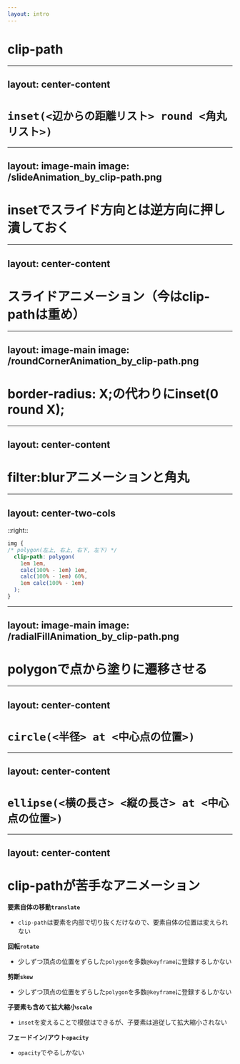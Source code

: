 ```yaml
---
layout: intro
---
```


# clip-path

<!--
最後に、clip-pathによるアニメーション実装の考え方を簡単に紹介したいと思います。

clip-pathは、指定した図形の範囲内しか見えないように、ペイント範囲を切り抜くプロパティです。
-->

---
layout: center-content
---

# `inset(<辺からの距離リスト> round <角丸リスト>)`

<ClipPathInset />

<!--
insetでは、ボックスの端からの距離を指定することで、四角形に切り抜くことができます。

距離の指定方法はpaddingやmarginと同様です。
-->

---
layout: image-main
image: /slideAnimation_by_clip-path.png
---

# insetでスライド方向とは逆方向に押し潰しておく

<!--
例えば、ボックス全体が見えなくなるように、100%のinsetを指定しておいて、inset(0)まで遷移させると、スライドアニメーションを実現することができます。
-->

---
layout: center-content
---

# スライドアニメーション（今はclip-pathは重め）

<CompareAnimation :data="[
  { condition: 'width', layout: 3272, paint: 10563, composite: 3306 }, 
  { condition: 'clip-path', layout: 0, paint: 12127, composite: 2579, highlight: ['paint'] },
  { condition: 'background-position', layout: 0, paint: 5601, composite: 1768 },
  { condition: 'transform', layout: 0, paint: 0, composite: 1251 }
]" />

<!--
とはいえ、現状、clip-pathはPaint処理が重めなので、今後に期待ですね。
-->

---
layout: image-main
image: /roundCornerAnimation_by_clip-path.png
---

# border-radius: X;の代わりにinset(0 round X);

<!--
また、insetでは、border-radiusと同様の記法で、roundキーワードの後に角を丸くする指定を加えることもできます。
-->

---
layout: center-content
---

# filter:blurアニメーションと角丸

<CompareAnimation :data="[
  { condition: 'blur(2px) + border-radius', layout: 0, paint: 701, composite: 4896 }, 
  { condition: 'blur(10px)', layout: 0, paint: 166, composite: 1926 },
  { condition: 'blur(2px) + clip-path角丸', layout: 0, paint: 163, composite: 1511 },
  { condition: 'blur(2px)', layout: 0, paint: 166, composite: 1310 }
]" />

<!--
例えば、filterプロパティによるぼかしと併用する際は、border-radiusよりもclip-pathで角丸を表現した方が、圧倒的にパフォーマンスが良くなります。

このとき、border-radiusはぼかし範囲がボーダーの外側まで及びますが、clip-pathによる角丸では、要素外に滲みがはみ出すことはありません。
-->

---
layout: center-two-cols
---

<template v-slot:title>
  <code>polygon(x y, x y, ... , x y)</code>
</template>

<ClipPathPolygon />

::right::

```css
img {
/* polygon(左上, 右上, 右下, 左下) */
  clip-path: polygon(
    1em 1em,
    calc(100% - 1em) 1em,
    calc(100% - 1em) 60%,
    1em calc(100% - 1em)
  );
}
```

<!--
polygonでは、頂点の座標を列挙することで、自由に多角形で切り抜くことができます。

座標の原点はボックスの左上の角です。
-->

---
layout: image-main
image: /radialFillAnimation_by_clip-path.png
---

# polygonで点から塗りに遷移させる

<!--
全ての頂点に同じ座標を指定すると点になるので、そこからどんな図形にも変化させられます。
-->

---
layout: center-content
---

# `circle(<半径> at <中心点の位置>)`

<ClipPathCircle />

<!--
円で切り抜くこともでき、うまく使えば波紋アニメーションを簡単に実現することができます。
-->

---
layout: center-content
---

# `ellipse(<横の長さ> <縦の長さ> at <中心点の位置>)`

<ClipPathEllipse />

<!--
楕円も使えます。
-->

--- 
layout: center-content
---

# clip-pathが苦手なアニメーション

**要素自体の移動`translate`**

- `clip-path`は要素を内部で切り抜くだけなので、要素自体の位置は変えられない

**回転`rotate`**

- 少しずつ頂点の位置をずらした`polygon`を多数`@keyframe`に登録するしかない

**剪断`skew`**

- 少しずつ頂点の位置をずらした`polygon`を多数`@keyframe`に登録するしかない

**子要素も含めて拡大縮小`scale`**

- `inset`を変えることで模倣はできるが、子要素は追従して拡大縮小されない

**フェードイン/アウト`opacity`**

- `opacity`でやるしかない

<!--
とはいえ、transformやopacityが不要になるわけではなく、組み合わせることで表現の幅がグッと広がるのではないでしょうか。
-->